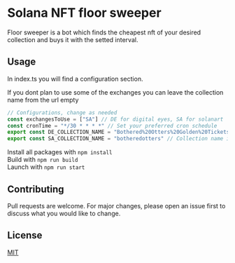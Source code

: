 # Solana NFT floor sweeper

Floor sweeper is a bot which finds the cheapest nft of your desired collection and buys it with the setted interval.

## Usage

In index.ts you will find a configuration section.

If you dont plan to use some of the exchanges you can leave the collection name from the url empty

```javascript
// Configurations, change as needed
const exchangesToUse = ["SA"] // DE for digital eyes, SA for solanart
const cronTime = "*/30 * * * *" // Set your preferred cron schedule
export const DE_COLLECTION_NAME = "Bothered%20Otters%20Golden%20Tickets" // Collection name in url (Digital Eyes)
export const SA_COLLECTION_NAME = "botheredotters" // Collection name in url (SolanArt)
```

Install all packages with `npm install` \
Build with `npm run build` \
Launch with `npm run start`

## Contributing

Pull requests are welcome. For major changes, please open an issue first to discuss what you would like to change.

## License

[MIT](https://choosealicense.com/licenses/mit/)
